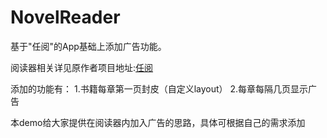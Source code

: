 # NovelReader

基于"任阅"的App基础上添加广告功能。

阅读器相关详见原作者项目地址:[任阅](https://github.com/newbiechen1024/NovelReader)

添加的功能有：
1.书籍每章第一页封皮（自定义layout）
2.每章每隔几页显示广告

本demo给大家提供在阅读器内加入广告的思路，具体可根据自己的需求添加
